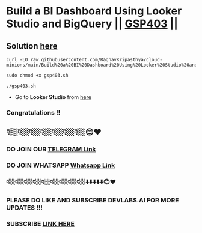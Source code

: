 # Build a BI Dashboard Using Looker Studio and BigQuery || [GSP403](https://www.cloudskillsboost.google/focuses/5538?parent=catalog) ||

## Solution [here](https://youtu.be/2f9klujkfcc)


```
curl -LO raw.githubusercontent.com/RaghavKripasthya/cloud-minions/main/Build%20a%20BI%20Dashboard%20Using%20Looker%20Studio%20and%20BigQuery/gsp403.sh

sudo chmod +x gsp403.sh

./gsp403.sh
```

* Go to **Looker Studio** from [here](https://datastudio.google.com/)

### Congratulations !!
## 👇🏼👇🏼👇🏼👇🏼👇🏼👇🏼👇🏼😊❤️
### DO JOIN OUR [TELEGRAM Link](https://t.me/+VsYwuNuMI9NiNzM9) 
### DO JOIN WHATSAPP [Whatsapp Link](https://chat.whatsapp.com/BeGG0HXiM469i3WFMgm4qs)
### 👇🏼👇🏼👇🏼👇🏼👇🏼👇🏼👇🏼👇🏼👇🏼⬇️⬇️⬇️⬇️⬇️😊❤️
### PLEASE DO LIKE AND SUBSCRIBE DEVLABS.AI FOR MORE UPDATES !!!
### SUBSCRIBE [LINK HERE](https://www.youtube.com/channel/UCVFPYmP2CZvVmICxw7YHT8A)

